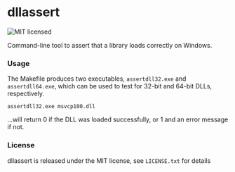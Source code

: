 # dllassert

![MIT licensed](https://img.shields.io/badge/license-MIT-blue.svg)

Command-line tool to assert that a library loads correctly on Windows.

### Usage

The Makefile produces two executables, `assertdll32.exe` and `assertdll64.exe`, which
can be used to test for 32-bit and 64-bit DLLs, respectively.

```
assertdll32.exe msvcp100.dll
```

...will return 0 if the DLL was loaded successfully, or 1 and an error message if not.

### License

dllassert is released under the MIT license, see `LICENSE.txt` for details
